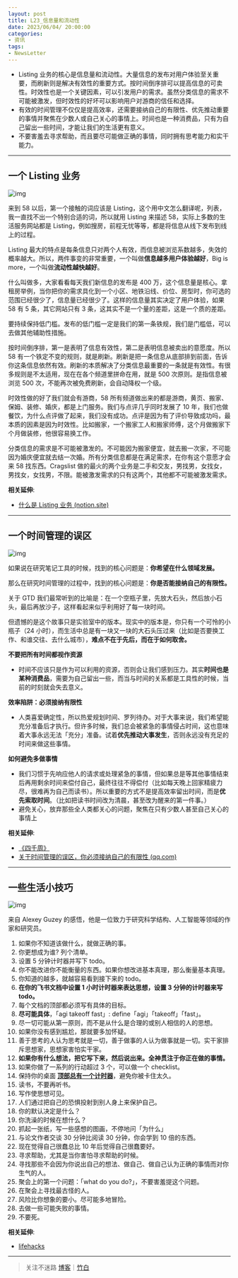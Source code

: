 ```yaml
---
layout: post
title: L23_信息量和流动性
date: 2023/06/04/ 20:00:00
categories:
- 资讯
tags:
- NewsLetter
---
```


- Listing 业务的核心是信息量和流动性。大量信息的发布对用户体验至关重要，而刷新则是解决有效性的重要方式。按时间倒序排可以提高信息的可卖性。时效性也是一个关键因素，可以引发用户的需求。虽然分类信息的需求不可能被激发，但时效性的好坏可以影响用户对游商的信任和选择。
- 有效的时间管理不仅仅是提高效率，还需要接纳自己的有限性、优先推动重要的事情并聚焦在少数人或自己关心的事情上。时间也是一种消费品，只有为自己留出一些时间，才能让我们的生活更有意义。
- 不要害羞去寻求帮助，而且要尽可能做正确的事情，同时拥有思考能力和实干能力。

---

## 一个 Listing 业务

![img](https://pics.naaln.com/getImage.jpeg-basicBlog)

来到 58 以后，第一个接触的词应该是 Listing，这个用中文怎么翻译呢，列表，我一直找不出一个特别合适的词，所以就用 Listing 来描述 58，实际上多数的生活服务网站都是 Listing，例如搜房，前程无忧等等，都是将信息从线下发布到线上的过程。

Listing 最大的特点是每条信息只对两个人有效，而信息被浏览系数越多，失效的概率越大。所以，两件事变的非常重要，一个叫做**信息越多用户体验越好**，Big is more，一个叫做**流动性越快越好**。

什么叫做多，大家看看每天我们新信息的发布是 400 万，这个信息量是核心。拿租房举例，当你把你的需求具化到一个小区、地铁沿线、价位、房型时，你可选的范围已经很少了，信息量已经很少了。这样的信息量其实决定了用户体验，如果 58 有 5 条，其它网站只有 3 条，这其实不是一个量的差距，这是一个质的差距。

要持续保持低门槛。发布的低门槛一定是我们的第一条铁规，我们是门槛低，可以去做其他辅助性措施。

按时间倒序排，第一是表明了信息有效性，第二是表明信息被卖出的意愿度。所以 58 有一个铁定不变的规则，就是刷新。刷新是把一条信息从底部排到前面，告诉你这条信息依然有效。刷新的本质解决了分类信息最重要的一条就是有效性。有很多规则是不太适用，现在在各个频道里拼命在用，就是 500 次原则。是指信息被浏览 500 次，不能再次被免费刷新，会自动降权一个级。

时效性做的好了我们就会有游商，58 所有频道做出来的都是游商，黄页、搬家、保姆、装修、婚庆，都是上门服务。我们与点评几乎同时发展了 10 年，我们也做餐饮，为什么点评做了起来，我们没有成功。点评是因为有了评价导致成功吗，最本质的因素是因为时效性。比如搬家，一个搬家工人和搬家师傅，这个月做搬家下个月做装修，他很容易换工作。

分类信息的需求是不可能被激发的。不可能因为搬家便宜，就去搬一次家，不可能因为婚庆便宜就去结一次婚。所有分类信息都是在满足需求，在你有这个意愿才会来 58 找东西。Cragslist 做的最火的两个业务是二手和交友，男找男，女找女，男找女，女找男，不限。能被激发需求的只有这两个，其他都不可能被激发需求。

**相关延伸**:  
- [什么是 Listing 业务 (notion.site)](https://pmthinking.notion.site/Listing-00b72b2369f7446887182030f2731483)

---

## 一个时间管理的误区

![img](https://pics.naaln.com/6367ddbbfa8aebba50fd824c_6259f7cc35ba017efda63bee_Time-Management-Tips.png-basicBlog)

如果说在研究笔记工具的时候，找到的核心问题是：**你希望在什么领域发展。**

那么在研究时间管理的过程中，找到的核心问题是：**你是否能接纳自己的有限性。**

关于 GTD 我们最常听到的比喻是：在一个空瓶子里，先放大石头，然后放小石头，最后再放沙子，这样看起来似乎利用好了每一块时间。

但遗憾的是这个故事只是实验室中的版本。现实中的版本是，你只有一个可怜的小瓶子（24 小时），而生活中总是有一块又一块的大石头压过来（比如是否要换工作、和谁交往、去什么城市），**难点不在于先后，而在于如何取舍。**

**不要把所有时间都视作资源**

- 时间不应该只是作为可以利用的资源，否则会让我们感到压力。其实**时间也是某种消费品**，需要为自己留出一些，而当与时间的关系都是工具性的时候，当前的时刻就会失去意义。

**效率陷阱：必须接纳有限性**

- 人类喜爱确定性，所以热爱规划时间、罗列待办。对于大事来说，我们希望能充分准备后才执行。但许多时候，我们总会被紧急的事情侵占时间，这也意味着大事永远无法「充分」准备。试着**优先推动大事发生**，否则永远没有充足的时间来做这些事情。

**如何避免多做事情**

- 我们习惯于先响应他人的请求或处理紧急的事情，但如果总是等其他事情结束后再用剩余时间来偿付自己，最终往往不得偿付（比如每天晚上回家精疲力尽，很难再为自己而读书）。所以重要的方式不是提高效率留出时间，而是**优先索取时间**。（比如把读书时间改为清晨，甚至改为醒来的第一件事。）
- 避免关心，放弃那些全人类都关心的问题，聚焦在只有少数人甚至自己关心的事情上

**相关延伸**:  
- [《四千周》](_https://book.douban.com/subject/36093214/)  
- [关于时间管理的误区，你必须接纳自己的有限性 (qq.com)](https://mp.weixin.qq.com/s/s1pGms1tJZHQghoEYNN9XA)

---

## 一些生活小技巧

![img](https://pics.naaln.com/life-tips.jpg-basicBlog)

来自 Alexey Guzey 的感悟，他是一位致力于研究科学结构、人工智能等领域的作家和研究员。

1. 如果你不知道该做什么，就做正确的事。
2. 你更想成为谁? 列个清单。
3. 设置 5 分钟计时器并写下 todo。
4. 你不能改进你不能衡量的东西。如果你想改进基本真理，那么衡量基本真理。
5. 你知道的越多，就越容易看到接下来的 todo。
6. **在你的飞书文档中设置 1 小时计时器来表达思想，设置 3 分钟的计时器来写 todo。**
7. 每个文档的顶部都必须写有具体的目标。
8. **尽可能具体**，「agi takeoff fast」: define「agi」「takeoff」「fast」。
9. 尽一切可能从第一原则，而不是从什么是合理的或别人相信的人的思想。
10. 如果你没有感到尴尬，那就要多加怀疑。
11. 善于思考的人认为思考就是一切，善于做事的人认为做事就是一切。实干家排斥思想家，思想家害怕实干家。
12. **如果你有什么想法，把它写下来，然后说出来。全神贯注于你正在做的事情。**
13. 如果你做了一系列的行动超过 3 个，可以做一个 checklist。
14. 保持你的桌面 [**顶部总有一个计时器**](https://apps.apple.com/us/app/smart-countdown-timer/id1410709951?mt=12)，避免你被卡住太久。
15. 读书，不要再听书。
16. 写作使思想可见。
17. 人们通过把自己的恐惧投射到别人身上来保护自己。
18. 你的默认决定是什么？
19. 你洗澡的时候在想什么？
20. 抓起一张纸，写一些感想的图画，不停地问「为什么」
21. 与论文作者交谈 30 分钟比阅读 30 分钟，你会学到 10 倍的东西。
22. 现在觉得自己很蠢总比 10 年后觉得自己很蠢要好。
23. 寻求帮助，尤其是当你害怕寻求帮助的时候。
24. 寻找那些不会因为你说出自己的想法、做自己、做自己认为正确的事情而对你生气的人。
25. 聚会上的第一个问题：「what do you do?」，不要害羞提这个问题。
26. 在聚会上寻找最古怪的人。
27. 风险比你想象的要小。尽可能多地冒险。
28. 去做一些可能失败的事情。
29. 不要死。

**相关延伸**:  
- [lifehacks](https://guzey.com/lifehacks/)

---

> 关注不迷路 [博客](https://blog.naaln.com/)｜[竹白](https://space.zhubai.love/)
